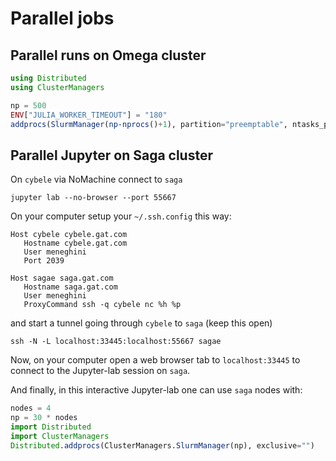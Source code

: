 # Parallel jobs

## Parallel runs on Omega cluster

```julia
using Distributed
using ClusterManagers

np = 500
ENV["JULIA_WORKER_TIMEOUT"] = "180"
addprocs(SlurmManager(np-nprocs()+1), partition="preemptable", ntasks_per_core=1, mem_per_cpu="4G", time="99:99:99", topology=:master_worker)
```

## Parallel Jupyter on Saga cluster

On `cybele` via NoMachine connect to `saga`
```
jupyter lab --no-browser --port 55667
```

On your computer setup your `~/.ssh.config` this way:
```
Host cybele cybele.gat.com
   Hostname cybele.gat.com
   User meneghini
   Port 2039

Host sagae saga.gat.com
   Hostname saga.gat.com
   User meneghini
   ProxyCommand ssh -q cybele nc %h %p
```

and start a tunnel going through `cybele` to `saga` (keep this open)
```
ssh -N -L localhost:33445:localhost:55667 sagae
```

Now, on your computer open a web browser tab to `localhost:33445` to connect to the Jupyter-lab session on `saga`.

And finally, in this interactive Jupyter-lab one can use `saga` nodes with:
```julia
nodes = 4
np = 30 * nodes
import Distributed
import ClusterManagers
Distributed.addprocs(ClusterManagers.SlurmManager(np), exclusive="")
```